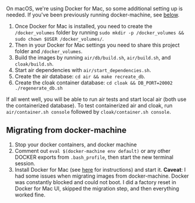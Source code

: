 On macOS, we're using Docker for Mac, so some additional setting up is needed. If you've been previously running docker-machine, see [below](#migrating-from-docker-machine).

1. Once Docker for Mac is installed, you need to create the `/docker_volumes` folder by running `sudo mkdir -p /docker_volumes && sudo chown $USER /docker_volumes/`.
1. Then in your Docker for Mac settings you need to share this project folder and `/docker_volumes`.
1. Build the images by running `air/db/build.sh`, `air/build.sh`, and `cloak/build.sh`.
1. Start air dependencies with `air/start_dependencies.sh`.
1. Create the air database: `cd air && make recreate_db`.
1. Create the cloak container database: `cd cloak && DB_PORT=20002 ./regenerate_db.sh`

If all went well, you will be able to run air tests and start local air (both use the containerized database). To test containerized air and cloak, run `air/container.sh console` followed by `cloak/container.sh console`.


## Migrating from docker-machine

1. Stop your docker containers, and docker machine
2. Comment out `eval $(docker-machine env default)` or any other DOCKER exports from `.bash_profile`, then start the new terminal session.
3. Install Docker for Mac (see [here](https://docs.docker.com/docker-for-mac/) for instructions) and start it. __Caveat__: I had some issues when migrating images from docker-machine. Docker was constantly blocked and could not boot. I did a factory reset in Docker for Mac UI, skipped the migration step, and then everything worked fine.

